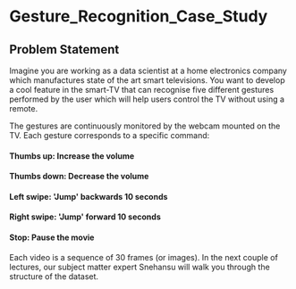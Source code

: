 # Gesture_Recognition_Case_Study

## Problem Statement

Imagine you are working as a data scientist at a home electronics company which manufactures state of the art smart televisions. You want to develop a cool feature in the smart-TV that can recognise five different gestures performed by the user which will help users control the TV without using a remote.

The gestures are continuously monitored by the webcam mounted on the TV. Each gesture corresponds to a specific command:

#### Thumbs up:  Increase the volume
#### Thumbs down: Decrease the volume
#### Left swipe: 'Jump' backwards 10 seconds
#### Right swipe: 'Jump' forward 10 seconds  
#### Stop: Pause the movie
 

Each video is a sequence of 30 frames (or images). In the next couple of lectures, our subject matter expert Snehansu will walk you through the structure of the dataset.
